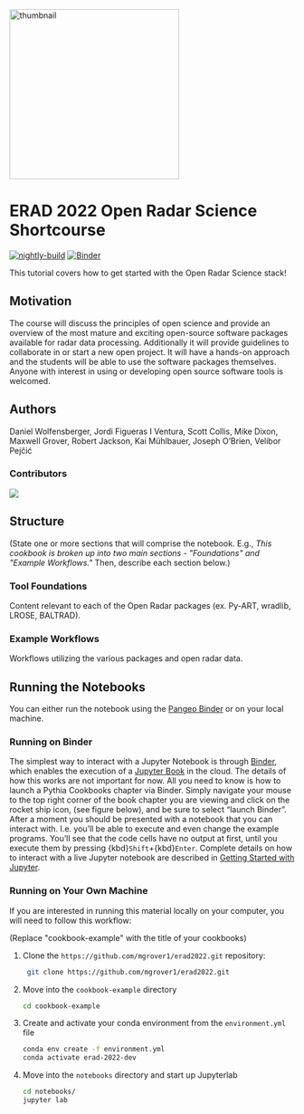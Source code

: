 <img src="https://upload.wikimedia.org/wikipedia/commons/thumb/5/52/Norman_Doppler_Radar_-_NOAA.jpg/640px-Norman_Doppler_Radar_-_NOAA.jpg" alt="thumbnail" width="300"/>

# ERAD 2022 Open Radar Science Shortcourse

[![nightly-build](https://github.com/mgrover1/erad2022/actions/workflows/nightly-build.yaml/badge.svg)](https://github.com/mgrover1/erad2022/actions/workflows/nightly-build.yaml)
[![Binder](https://binder-staging.2i2c.cloud/badge_logo.svg)](https://binder-staging.2i2c.cloud/v2/gh/mgrover1/erad2022/main?labpath=notebooks)

This tutorial covers how to get started with the Open Radar Science stack!

## Motivation

The course will discuss the principles of open science and provide an overview of the most mature and exciting open-source software packages available for radar data processing. Additionally it will provide guidelines to collaborate in or start a new open project. It will have a hands-on approach and the students will be able to use the software packages themselves. Anyone with interest in using or developing open source software tools is welcomed.

## Authors

Daniel Wolfensberger, Jordi Figueras I Ventura, Scott Collis, Mike Dixon, Maxwell Grover, Robert Jackson, Kai Mühlbauer, Joseph O’Brien, Velibor Pejčić

### Contributors

<a href="https://github.com/mgrover1/erad2022/graphs/contributors">
  <img src="https://contrib.rocks/image?repo=mgrover1/erad2022" />
</a>

## Structure
(State one or more sections that will comprise the notebook. E.g., *This cookbook is broken up into two main sections - "Foundations" and "Example Workflows."* Then, describe each section below.)

### Tool Foundations
Content relevant to each of the Open Radar packages (ex. Py-ART, wradlib, LROSE, BALTRAD).

### Example Workflows
Workflows utilizing the various packages and open radar data.

## Running the Notebooks
You can either run the notebook using the [Pangeo Binder](https://binder-staging.2i2c.cloud) or on your local machine.

### Running on Binder

The simplest way to interact with a Jupyter Notebook is through
[Binder](https://mybinder.org/), which enables the execution of a
[Jupyter Book](https://jupyterbook.org) in the cloud. The details of how this works are not
important for now. All you need to know is how to launch a Pythia
Cookbooks chapter via Binder. Simply navigate your mouse to
the top right corner of the book chapter you are viewing and click
on the rocket ship icon, (see figure below), and be sure to select
“launch Binder”. After a moment you should be presented with a
notebook that you can interact with. I.e. you’ll be able to execute
and even change the example programs. You’ll see that the code cells
have no output at first, until you execute them by pressing
{kbd}`Shift`\+{kbd}`Enter`. Complete details on how to interact with
a live Jupyter notebook are described in [Getting Started with
Jupyter](https://foundations.projectpythia.org/foundations/getting-started-jupyter.html).

### Running on Your Own Machine
If you are interested in running this material locally on your computer, you will need to follow this workflow:

(Replace "cookbook-example" with the title of your cookbooks)   

1. Clone the `https://github.com/mgrover1/erad2022.git` repository:

   ```bash
    git clone https://github.com/mgrover1/erad2022.git
    ```  
1. Move into the `cookbook-example` directory
    ```bash
    cd cookbook-example
    ```  
1. Create and activate your conda environment from the `environment.yml` file
    ```bash
    conda env create -f environment.yml
    conda activate erad-2022-dev
    ```  
1.  Move into the `notebooks` directory and start up Jupyterlab
    ```bash
    cd notebooks/
    jupyter lab
    ```

